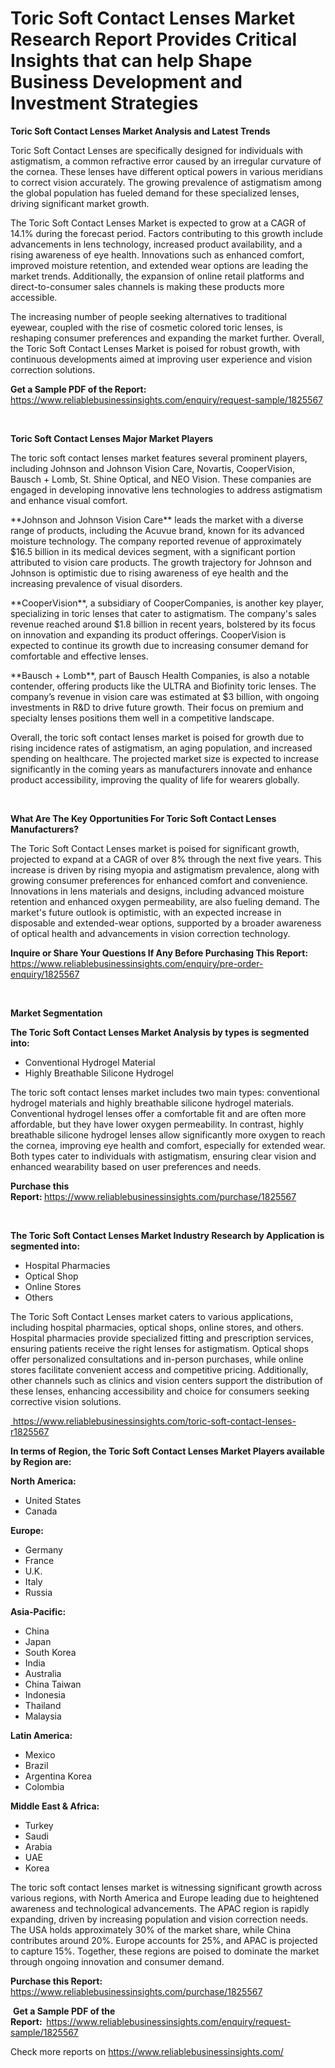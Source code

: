 <p><h1>Toric Soft Contact Lenses Market Research Report Provides Critical Insights that can help Shape Business Development and Investment Strategies</h1></p><p><strong>Toric Soft Contact Lenses Market Analysis and Latest Trends</strong></p>
<p><p>Toric Soft Contact Lenses are specifically designed for individuals with astigmatism, a common refractive error caused by an irregular curvature of the cornea. These lenses have different optical powers in various meridians to correct vision accurately. The growing prevalence of astigmatism among the global population has fueled demand for these specialized lenses, driving significant market growth. </p><p>The Toric Soft Contact Lenses Market is expected to grow at a CAGR of 14.1% during the forecast period. Factors contributing to this growth include advancements in lens technology, increased product availability, and a rising awareness of eye health. Innovations such as enhanced comfort, improved moisture retention, and extended wear options are leading the market trends. Additionally, the expansion of online retail platforms and direct-to-consumer sales channels is making these products more accessible. </p><p>The increasing number of people seeking alternatives to traditional eyewear, coupled with the rise of cosmetic colored toric lenses, is reshaping consumer preferences and expanding the market further. Overall, the Toric Soft Contact Lenses Market is poised for robust growth, with continuous developments aimed at improving user experience and vision correction solutions.</p></p>
<p><strong>Get a Sample PDF of the Report:&nbsp;</strong> <a href="https://www.reliablebusinessinsights.com/enquiry/request-sample/1825567?utm_campaign=3053&utm_medium=2&utm_source=Github&utm_content=ia&utm_term=04042025&utm_id=toric-soft-contact-lenses">https://www.reliablebusinessinsights.com/enquiry/request-sample/1825567</a></p>
<p>&nbsp;</p>
<p><strong>Toric Soft Contact Lenses Major Market Players</strong></p>
<p><p>The toric soft contact lenses market features several prominent players, including Johnson and Johnson Vision Care, Novartis, CooperVision, Bausch + Lomb, St. Shine Optical, and NEO Vision. These companies are engaged in developing innovative lens technologies to address astigmatism and enhance visual comfort.</p><p>**Johnson and Johnson Vision Care** leads the market with a diverse range of products, including the Acuvue brand, known for its advanced moisture technology. The company reported revenue of approximately $16.5 billion in its medical devices segment, with a significant portion attributed to vision care products. The growth trajectory for Johnson and Johnson is optimistic due to rising awareness of eye health and the increasing prevalence of visual disorders.</p><p>**CooperVision**, a subsidiary of CooperCompanies, is another key player, specializing in toric lenses that cater to astigmatism. The company's sales revenue reached around $1.8 billion in recent years, bolstered by its focus on innovation and expanding its product offerings. CooperVision is expected to continue its growth due to increasing consumer demand for comfortable and effective lenses.</p><p>**Bausch + Lomb**, part of Bausch Health Companies, is also a notable contender, offering products like the ULTRA and Biofinity toric lenses. The company’s revenue in vision care was estimated at $3 billion, with ongoing investments in R&D to drive future growth. Their focus on premium and specialty lenses positions them well in a competitive landscape.</p><p>Overall, the toric soft contact lenses market is poised for growth due to rising incidence rates of astigmatism, an aging population, and increased spending on healthcare. The projected market size is expected to increase significantly in the coming years as manufacturers innovate and enhance product accessibility, improving the quality of life for wearers globally.</p></p>
<p>&nbsp;</p>
<p><strong>What Are The Key Opportunities For Toric Soft Contact Lenses Manufacturers?</strong></p>
<p><p>The Toric Soft Contact Lenses market is poised for significant growth, projected to expand at a CAGR of over 8% through the next five years. This increase is driven by rising myopia and astigmatism prevalence, along with growing consumer preferences for enhanced comfort and convenience. Innovations in lens materials and designs, including advanced moisture retention and enhanced oxygen permeability, are also fueling demand. The market's future outlook is optimistic, with an expected increase in disposable and extended-wear options, supported by a broader awareness of optical health and advancements in vision correction technology.</p></p>
<p><strong>Inquire or Share Your Questions If Any Before Purchasing This Report:</strong> <a href="https://www.reliablebusinessinsights.com/enquiry/pre-order-enquiry/1825567?utm_campaign=3053&utm_medium=2&utm_source=Github&utm_content=ia&utm_term=04042025&utm_id=toric-soft-contact-lenses">https://www.reliablebusinessinsights.com/enquiry/pre-order-enquiry/1825567</a></p>
<p>&nbsp;</p>
<p><strong>Market Segmentation</strong></p>
<p><strong>The Toric Soft Contact Lenses Market Analysis by types is segmented into:</strong></p>
<p><ul><li>Conventional Hydrogel Material</li><li>Highly Breathable Silicone Hydrogel</li></ul></p>
<p><p>The toric soft contact lenses market includes two main types: conventional hydrogel materials and highly breathable silicone hydrogel materials. Conventional hydrogel lenses offer a comfortable fit and are often more affordable, but they have lower oxygen permeability. In contrast, highly breathable silicone hydrogel lenses allow significantly more oxygen to reach the cornea, improving eye health and comfort, especially for extended wear. Both types cater to individuals with astigmatism, ensuring clear vision and enhanced wearability based on user preferences and needs.</p></p>
<p><strong>Purchase this Report:&nbsp;</strong><a href="https://www.reliablebusinessinsights.com/purchase/1825567?utm_campaign=3053&utm_medium=2&utm_source=Github&utm_content=ia&utm_term=04042025&utm_id=toric-soft-contact-lenses">https://www.reliablebusinessinsights.com/purchase/1825567</a></p>
<p>&nbsp;</p>
<p><strong>The Toric Soft Contact Lenses Market Industry Research by Application is segmented into:</strong></p>
<p><ul><li>Hospital Pharmacies</li><li>Optical Shop</li><li>Online Stores</li><li>Others</li></ul></p>
<p><p>The Toric Soft Contact Lenses market caters to various applications, including hospital pharmacies, optical shops, online stores, and others. Hospital pharmacies provide specialized fitting and prescription services, ensuring patients receive the right lenses for astigmatism. Optical shops offer personalized consultations and in-person purchases, while online stores facilitate convenient access and competitive pricing. Additionally, other channels such as clinics and vision centers support the distribution of these lenses, enhancing accessibility and choice for consumers seeking corrective vision solutions.</p></p>
<p><a href="https://www.reliablebusinessinsights.com/toric-soft-contact-lenses-r1825567?utm_campaign=3053&utm_medium=2&utm_source=Github&utm_content=ia&utm_term=04042025&utm_id=toric-soft-contact-lenses">&nbsp;https://www.reliablebusinessinsights.com/toric-soft-contact-lenses-r1825567</a></p>
<p><strong>In terms of Region, the Toric Soft Contact Lenses Market Players available by Region are:</strong></p>
<p>
    <p> <strong> North America: </strong>
        <ul>
            <li>United States</li>
            <li>Canada</li>
        </ul>
        </p> 
    <p> <strong> Europe: </strong>
        <ul>
            <li>Germany</li>
            <li>France</li>
            <li>U.K.</li>
            <li>Italy</li>
            <li>Russia</li>
        </ul>
        </p> 
    <p> <strong> Asia-Pacific: </strong>
        <ul>
            <li>China</li>
            <li>Japan</li>
            <li>South Korea</li>
            <li>India</li>
            <li>Australia</li>
            <li>China Taiwan</li>
            <li>Indonesia</li>
            <li>Thailand</li>
            <li>Malaysia</li>
        </ul>
        </p> 
    <p> <strong> Latin America: </strong>
        <ul>
            <li>Mexico</li>
            <li>Brazil</li>
            <li>Argentina Korea</li>
            <li>Colombia</li>
        </ul>
        </p> 
    <p> <strong> Middle East & Africa: </strong>
        <ul>
            <li>Turkey</li>
            <li>Saudi</li>
            <li>Arabia</li>
            <li>UAE</li>
            <li>Korea</li>
        </ul>
    </p>
    </p>
<p><p>The toric soft contact lenses market is witnessing significant growth across various regions, with North America and Europe leading due to heightened awareness and technological advancements. The APAC region is rapidly expanding, driven by increasing population and vision correction needs. The USA holds approximately 30% of the market share, while China contributes around 20%. Europe accounts for 25%, and APAC is projected to capture 15%. Together, these regions are poised to dominate the market through ongoing innovation and consumer demand.</p></p>
<p><strong>Purchase this Report: </strong><a href="https://www.reliablebusinessinsights.com/purchase/1825567?utm_campaign=3053&utm_medium=2&utm_source=Github&utm_content=ia&utm_term=04042025&utm_id=toric-soft-contact-lenses">https://www.reliablebusinessinsights.com/purchase/1825567</a></p>
<p>&nbsp;<strong>Get a Sample PDF of the Report:&nbsp;&nbsp;</strong><a href="https://www.reliablebusinessinsights.com/enquiry/request-sample/1825567?utm_campaign=3053&utm_medium=2&utm_source=Github&utm_content=ia&utm_term=04042025&utm_id=toric-soft-contact-lenses">https://www.reliablebusinessinsights.com/enquiry/request-sample/1825567</a></p>
<p><strong></strong></p>
<p>Check more reports on <a href="https://www.reliablebusinessinsights.com/?utm_campaign=3053&utm_medium=2&utm_source=Github&utm_content=ia&utm_term=04042025&utm_id=toric-soft-contact-lenses">https://www.reliablebusinessinsights.com/</a></p>
